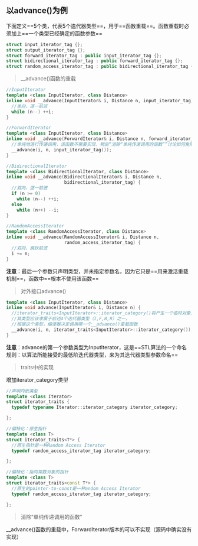 ## 以advance()为例

下面定义==5个类，代表5个迭代器类型==，用于==函数重载==。函数重载时必须加上==一个类型已经确定的函数参数==

```c++
struct input_iterator_tag {};
struct output_iterator_tag {};
struct forward_iterator_tag : public input_iterator_tag {};
struct bidirectional_iterator_tag : public forward_iterator_tag {};
struct random_access_iterator_tag : public bidirectional_iterator_tag {};
```

> __advance()函数的重载

```c++
//InputIterator
template <class InputIterator, class Distance>
inline void __advance(InputIterator& i, Distance n, input_iterator_tag) {
  //单向，逐一前进
  while (n--) ++i;
}

//ForwardIterator
template <class InputIterator, class Distance>
inline void __advance(ForwardIterator& i, Distance n, forward_iterator_tag) {
  //单纯地进行传递调用，该函数不需要实现，稍后“消除“单纯传递调用的函数””讨论如何免除
  __advance(i, n, input_iterator_tag());
}

//BidirectionalIterator
template <class BidirectionalIterator, class Distance>
inline void __advance(BidirectionalIterator& i, Distance n, 
                      bidirectional_iterator_tag) {
  //双向，逐一前进  
  if (n >= 0)
    while (n--) ++i;
  else
    while (n++) --i;
}

//RandomAccessIterator
template <class RandomAccessIterator, class Distance>
inline void __advance(RandomAccessIterator& i, Distance n, 
                      random_access_iterator_tag) {
  //双向，跳跃前进  
  i += n;
}
```

**注意**：最后一个参数只声明类型，并未指定参数名，因为它只是==用来激活重载机制==，函数中==根本不使用该函数==

> 对外接口advance()

```c++
template <class InputIterator, class Distance>
inline void advance(InputIterator& i, Distance n) {
  //iterator_traits<InputIterator>::iterator_category()将产生一个临时对象，
  //其类型应该隶属于前述4个迭代器类型（I,F,B,R）之一，
  //根据这个类型，编译器决定调用哪一个__advance()重载函数
  __advance(i, n, iterator_traits<InputIterator>::iterator_category());
}
```

**注意**：advance的第一个参数类型为InputIterator，这是==STL算法的一个命名规则：以算法所能接受的最低阶迭代器类型，来为其迭代器类型参数命名==

> traits中的实现

增加iterator_category类型

```c++
//声明内嵌类型
template <class Iterator>
struct iterator_traits {
  typedef typename Iterator::iterator_category iterator_category;

};

//偏特化：原生指针
template <class T>
struct iterator_traits<T*> {
  //原生指针是一种Random Access Iterator
  typedef random_access_iterator_tag iterator_category;

};

//偏特化：指向常数对象的指针
template <class T>
struct iterator_traits<const T*> {
  //原生的pointer-to-const是一种andom Access Iterator
  typedef random_access_iterator_tag iterator_category;

};
```

> 消除“单纯传递调用的函数”

__advance()函数的重载中，ForwardIterator版本的可以不实现（源码中确实没有实现）
